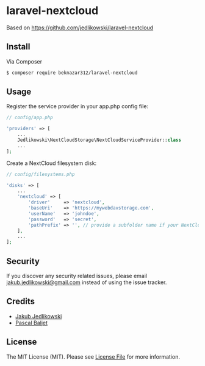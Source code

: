 # laravel-nextcloud

Based on https://github.com/jedlikowski/laravel-nextcloud

## Install

Via Composer

```bash
$ composer require beknazar312/laravel-nextcloud
```

## Usage

Register the service provider in your app.php config file:

```php
// config/app.php

'providers' => [
    ...
    Jedlikowski\NextCloudStorage\NextCloudServiceProvider::class
    ...
];
```

Create a NextCloud filesystem disk:

```php
// config/filesystems.php

'disks' => [
	...
	'nextcloud' => [
	    'driver'     => 'nextcloud',
	    'baseUri'    => 'https://mywebdavstorage.com',
	    'userName'   => 'johndoe',
	    'password'   => 'secret',
	    'pathPrefix' => '', // provide a subfolder name if your NextCloud instance isn't running directly on a domain, e.g. https://example.com/drive
	],
	...
];
```

## Security

If you discover any security related issues, please email jakub.jedlikowski@gmail.com instead of using the issue tracker.

## Credits

-   [Jakub Jedlikowski][link-author]
-   [Pascal Baljet][link-author-2]

## License

The MIT License (MIT). Please see [License File](LICENSE.md) for more information.

[link-author]: https://github.com/jedlikowski
[link-author-2]: https://github.com/pascalbaljet

